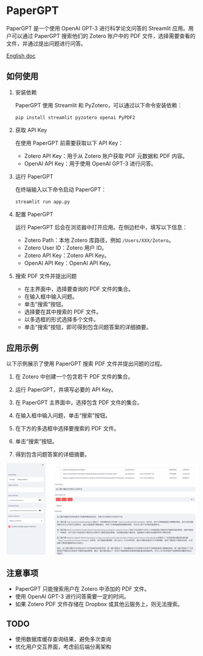 PaperGPT
========

PaperGPT 是一个使用 OpenAI GPT-3 进行科学论文问答的 Streamlit 应用。用户可以通过 PaperGPT 搜索他们的 Zotero 账户中的 PDF 文件，选择需要查看的文件，并通过提出问题进行问答。

[English doc](README.md)

如何使用
----

1.  安装依赖
    
    PaperGPT 使用 Streamlit 和 PyZotero，可以通过以下命令安装依赖：
    
    ```sh
    pip install streamlit pyzotero openai PyPDF2
    ```
    
2.  获取 API Key
    
    在使用 PaperGPT 前需要获取以下 API Key：
    
    *   Zotero API Key：用于从 Zotero 账户获取 PDF 元数据和 PDF 内容。
    *   OpenAI API Key：用于使用 OpenAI GPT-3 进行问答。
3.  运行 PaperGPT
    
    在终端输入以下命令启动 PaperGPT：
    
    ```sh
    streamlit run app.py
    ```
    
4.  配置 PaperGPT
    
    运行 PaperGPT 后会在浏览器中打开应用。在侧边栏中，填写以下信息：
    
    *   Zotero Path：本地 Zotero 库路径，例如 `/Users/XXX/Zotero`。
    *   Zotero User ID：Zotero 用户 ID。
    *   Zotero API Key：Zotero API Key。
    *   OpenAI API Key：OpenAI API Key。
5.  搜索 PDF 文件并提出问题
    
    *   在主界面中，选择要查询的 PDF 文件的集合。
    *   在输入框中输入问题。
    *   单击“搜索”按钮。
    *   选择要在其中搜索的 PDF 文件。
    *   以多选框的形式选择多个文件。
    *   单击“搜索”按钮，即可得到包含问题答案的详细摘要。

应用示例
----

以下示例展示了使用 PaperGPT 搜索 PDF 文件并提出问题的过程。

1.  在 Zotero 中创建一个包含若干 PDF 文件的集合。
    
2.  运行 PaperGPT，并填写必要的 API Key。
    
3.  在 PaperGPT 主界面中，选择包含 PDF 文件的集合。
    
4.  在输入框中输入问题，单击“搜索”按钮。
    
5.  在下方的多选框中选择要搜索的 PDF 文件。
    
6.  单击“搜索”按钮。
    
7.  得到包含问题答案的详细摘要。

![Demo](doc/demo.png)
    

注意事项
----

*   PaperGPT 只能搜索用户在 Zotero 中添加的 PDF 文件。
*   使用 OpenAI GPT-3 进行问答需要一定的时间。
*   如果 Zotero PDF 文件存储在 Dropbox 或其他云服务上，则无法搜索。

TODO
-----
*   使用数据库缓存查询结果，避免多次查询
*   优化用户交互界面，考虑前后端分离架构